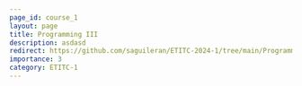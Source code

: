 ```yaml
---
page_id: course_1
layout: page
title: Programming III
description: asdasd
redirect: https://github.com/saguileran/ETITC-2024-1/tree/main/Programming%203
importance: 3
category: ETITC-1
---
```

